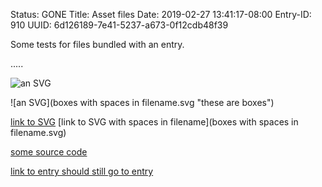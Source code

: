 Status: GONE
Title: Asset files
Date: 2019-02-27 13:41:17-08:00
Entry-ID: 910
UUID: 6d126189-7e41-5237-a673-0f12cdb48f39

Some tests for files bundled with an entry.

.....

![an SVG](boxes.svg "these are boxes")

![an SVG](boxes with spaces in filename.svg "these are boxes")

[link to SVG](boxes.svg)
[link to SVG with spaces in filename](boxes with spaces in filename.svg)


[some source code](hello.cpp)

[link to entry should still go to entry](assets.md)

